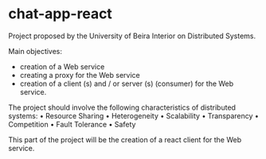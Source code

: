 # chat-app-react
Project proposed by the University of Beira Interior on Distributed Systems.

Main objectives:
- creation of a Web service
- creating a proxy for the Web service
- creation of a client (s) and / or server (s) (consumer) for the Web service.

The project should involve the following characteristics of distributed systems:
    • Resource Sharing
    • Heterogeneity
    • Scalability
    • Transparency
    • Competition
    • Fault Tolerance
    • Safety

This part of the project will be the creation of a react client for the Web service.
